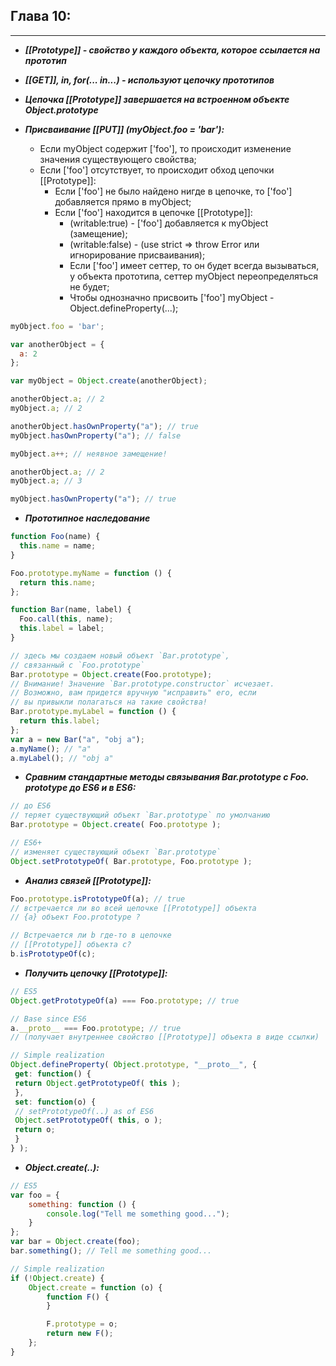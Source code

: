 ## Глава 10:

---

+ ***[[Prototype]] - свойство у каждого объекта, которое ссылается на прототип***


+ ***[[GET]], in, for(... in...) - используют цепочку прототипов***


+ ***Цепочка [[Prototype]] завершается на встроенном объекте Object.prototype***


+ ***Присваивание [[PUT]] (myObject.foo = 'bar'):***
  + Если myObject содержит ['foo'], то происходит изменение значения существующего свойства;
  + Если ['foo'] отсутствует, то происходит обход цепочки [[Prototype]]:
    + Если ['foo'] не было найдено нигде в цепочке, то ['foo'] добавляется прямо в myObject;
    + Если ['foo'] находится в цепочке [[Prototype]]:
      + (writable:true) - ['foo'] добавляется к myObject (замещение);
      + (writable:false) - (use strict => throw Error или игнорирование присваивания);
      + Если ['foo'] имеет сеттер, то он будет всегда вызываться, у объекта прототипа, сеттер myObject переопределяться не будет;
      + Чтобы однозначно присвоить ['foo'] myObject - Object.defineProperty(...);
```js
myObject.foo = 'bar';
```

```js
var anotherObject = {
  a: 2
};

var myObject = Object.create(anotherObject);

anotherObject.a; // 2
myObject.a; // 2

anotherObject.hasOwnProperty("a"); // true
myObject.hasOwnProperty("a"); // false

myObject.a++; // неявное замещение!

anotherObject.a; // 2
myObject.a; // 3

myObject.hasOwnProperty("a"); // true
```

+ ***Прототипное наследование***

```js
function Foo(name) {
  this.name = name;
}

Foo.prototype.myName = function () {
  return this.name;
};

function Bar(name, label) {
  Foo.call(this, name);
  this.label = label;
}

// здесь мы создаем новый объект `Bar.prototype`,
// связанный с `Foo.prototype`
Bar.prototype = Object.create(Foo.prototype);
// Внимание! Значение `Bar.prototype.constructor` исчезает.
// Возможно, вам придется вручную "исправить" его, если
// вы привыкли полагаться на такие свойства!
Bar.prototype.myLabel = function () {
  return this.label;
};
var a = new Bar("a", "obj a");
a.myName(); // "a"
a.myLabel(); // "obj a"
```

+ ***Сравним стандартные методы связывания Bar.prototype с Foo.
  prototype до ES6 и в ES6:***

```js
// до ES6
// теряет существующий объект `Bar.prototype` по умолчанию
Bar.prototype = Object.create( Foo.prototype );

// ES6+
// изменяет существующий объект `Bar.prototype`
Object.setPrototypeOf( Bar.prototype, Foo.prototype );
```

+ ***Анализ связей [[Prototype]]:***

```js
Foo.prototype.isPrototypeOf(a); // true
// встречается ли во всей цепочке [[Prototype]] объекта 
// {a} объект Foo.prototype ?
```

```js
// Встречается ли b где-то в цепочке
// [[Prototype]] объекта c?
b.isPrototypeOf(c);
```

+ ***Получить цепочку [[Prototype]]:***

```js
// ES5
Object.getPrototypeOf(a) === Foo.prototype; // true

// Base since ES6
a.__proto__ === Foo.prototype; // true 
// (получает внутреннее свойство [[Prototype]] объекта в виде ссылки)
```

```js
// Simple realization
Object.defineProperty( Object.prototype, "__proto__", {
 get: function() {
 return Object.getPrototypeOf( this );
 },
 set: function(o) {
 // setPrototypeOf(..) as of ES6
 Object.setPrototypeOf( this, o );
 return o;
 }
} );
```

+ ***Object.create(..):***

```js
// ES5
var foo = {
    something: function () {
        console.log("Tell me something good...");
    }
};
var bar = Object.create(foo);
bar.something(); // Tell me something good...
```

```js
// Simple realization
if (!Object.create) {
    Object.create = function (o) {
        function F() {
        }

        F.prototype = o;
        return new F();
    };
}
```